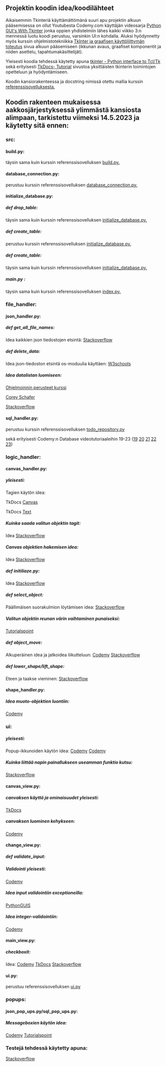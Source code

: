 ## Projektin koodin idea/koodilähteet

Aikaisemmin Tkinteriä käyttämättömänä suuri apu projektin alkuun pääsemisessa on ollut Youtubesta Codemy.com käyttäjän videosarja [Python GUI's With Tkinter](https://www.youtube.com/watch?v=yQSEXcf6s2I&list=PLCC34OHNcOtoC6GglhF3ncJ5rLwQrLGnV) jonka oppien yhdistelmiin lähes kaikki viikko 3:n mennessä luotu koodi perustuu, varsinkin UI:n kohdalla. 
Aluksi hyödynnetty myös kurssin ohjelmistotekniikka [TkInter ja graafisen käyttöliittymän toteutus](https://ohjelmistotekniikka-hy.github.io/python/tkinter) sivua alkuun pääsemiseen (ikkunan avaus, graafiset komponentit ja niiden asettelu, tapahtumakäsittelijät).

Yleisesti koodia tehdessä käytetty apuna [tkinter - Python interface to Tcl/Tk](https://docs.python.org/3/library/tkinter.html#module-tkinter) sekä erityisesti [TkDocs- Tutorial](https://tkdocs.com/tutorial/index.html) sivustoa yksittäisten tkinterin toimintojen opetteluun ja hyödyntämiseen.

Koodin kansiorakenteessa ja docstring nimissä otettu mallia kurssin [referenssisovelluksesta.](https://github.com/ohjelmistotekniikka-hy/python-todo-app/tree/master)

## Koodin rakenteen mukaisessa aakkosjärjestyksessä ylimmästä kansiosta alimpaan, tarkistettu viimeksi 14.5.2023 ja käytetty sitä ennen:

### src:
#### build.py: 
täysin sama kuin kurssin referenssisovelluksen [build.py.](https://github.com/ohjelmistotekniikka-hy/python-todo-app/blob/master/src/build.py)

#### database_connection.py: 
perustuu kurssin referenssisovelluksen [database_connection.py.](https://github.com/ohjelmistotekniikka-hy/python-todo-app/blob/master/src/database_connection.py)

#### initialize_database.py:

##### def drop_table: 
täysin sama kuin kurssin referenssisovelluksen [initialize_database.py.](https://github.com/ohjelmistotekniikka-hy/python-todo-app/blob/master/src/initialize_database.py)

##### def create_table: 
perustuu kurssin referenssisovelluksen [initialize_database.py.](https://github.com/ohjelmistotekniikka-hy/python-todo-app/blob/master/src/initialize_database.py)

##### def create_table: 
täysin sama kuin kurssin referenssisovelluksen [initialize_database.py.](https://github.com/ohjelmistotekniikka-hy/python-todo-app/blob/master/src/initialize_database.py)

##### main.py : 
täysin sama kuin kurssin referenssisovelluksen [index.py.](https://github.com/ohjelmistotekniikka-hy/python-todo-app/blob/master/src/index.py)

### file_handler:
#### json_handler.py:
##### def get_all_file_names: 
Idea kaikkien json tiedostojen etsintä: [Stackoverflow](https://stackoverflow.com/questions/30539679/python-read-several-json-files-from-a-folder)

##### def delete_data:
Idea json-tiedoston etsintä os-moduulia käyttäen: [W3schools](https://www.w3schools.com/python/python_file_remove.asp)

##### Idea datalistan luomiseen:
[Ohjelmoinnin perusteet kurssi](https://ohjelmointi-22.mooc.fi/osa-7/4-datan-kasittely)

[Corey Schafer](https://www.youtube.com/watch?v=9N6a-VLBa2I&t=1059s)

[Stackoverflow](https://stackoverflow.com/questions/63025797/how-to-python-tkinter-saving-canvas-object-by-dump-all-canvas-object)

#### sql_handler.py: 
perustuu kurssin referenssisovelluksen [todo_repository.py](https://github.com/ohjelmistotekniikka-hy/python-todo-app/blob/master/src/repositories/todo_repository.py)

sekä erityisesti Codemy:n Database videotutoriaaleihin 19-23
([19](https://www.youtube.com/watch?v=YR3h2CY21-U&list=PLCC34OHNcOtoC6GglhF3ncJ5rLwQrLGnV&index=19)
[20](https://www.youtube.com/watch?v=AK1J8xF4fuk&list=PLCC34OHNcOtoC6GglhF3ncJ5rLwQrLGnV&index=20)
[21](https://www.youtube.com/watch?v=c9_gcIeAru0&list=PLCC34OHNcOtoC6GglhF3ncJ5rLwQrLGnV&index=21)
[22](https://www.youtube.com/watch?v=EAs3gr9mC9g&list=PLCC34OHNcOtoC6GglhF3ncJ5rLwQrLGnV&index=22)
[23](https://www.youtube.com/watch?v=0Ms0-68IgTY&list=PLCC34OHNcOtoC6GglhF3ncJ5rLwQrLGnV&index=23))

### logic_handler:
#### canvas_handler.py:
##### yleisesti:
Tagien käytön idea:

TkDocs [Canvas](https://tkdocs.com/tutorial/canvas.html)

TkDocs [Text](https://tkdocs.com/tutorial/text.html)

##### Kuinka saada valitun objektin tagit:
Idea [Stackoverflow](https://stackoverflow.com/questions/66831149/tkinter-how-to-get-tag-name-from-clicking-on-rectangle)

##### Canvas objektien hakemisen idea: 
Idea [Stackoverflow](https://stackoverflow.com/questions/34944935/python-tkinter-how-to-get-the-handle-of-all-canvas-objects-using-their-ids-or)

##### def initiliaze.py: 
Idea [Stackoverflow](https://stackoverflow.com/questions/15738617/how-to-select-multiple-objects-with-mouse-in-tkinter-python-gui)

##### def select_object: 
Päällimäisen suorakulmion löytämisen idea: 
[Stackoverflow](https://stackoverflow.com/questions/63442273/detecting-when-two-objects-are-overlapping-each-other-in-tkinter)

##### Valitun objektin reunan värin vaihtaminen punaiseksi:
[Tutorialspoint](https://www.tutorialspoint.com/how-to-change-the-color-of-a-tkinter-rectangle-on-clicking)

##### def object_move:
 Alkuperäinen idea ja jatkoidea liikutteluun: 
[Codemy](https://www.youtube.com/watch?v=Z4zePg2M5H8)
[Stackoverflow](https://stackoverflow.com/questions/15738617/how-to-select-multiple-objects-with-mouse-in-tkinter-python-gui)

##### def lower_shape/lift_shape:
Eteen ja taakse vieminen:
[Stackoverflow](https://stackoverflow.com/questions/35365828/python-tkinter-canvas-lift-and-canvas-lower-on-overlapping-buttons-does-not-w)

#### shape_handler.py:
##### Idea muoto-objektien luontiin: 
[Codemy](https://www.youtube.com/watch?v=HrK9Kmz3_9A&t=346s)

### ui:
##### yleisesti:
Popup-ikkunoiden käytön idea:
[Codemy](https://www.youtube.com/watch?v=KRuUtNxOb_k&list=PLCC34OHNcOtoC6GglhF3ncJ5rLwQrLGnV&index=138)
[Codemy](https://www.youtube.com/watch?v=tpwu5Zb64lQ)

##### Kuinka liittää napin painallukseen useamman funktio kutsu:
[Stackoverflow](https://stackoverflow.com/questions/51279570/python-tkinter-lambda-multiple-variable)

#### canvas_view.py: 
##### canvaksen käyttö ja ominaisuudet yleisesti:
[TkDocs](https://tkdocs.com/tutorial/canvas.html)

##### canvaksen luominen kehykseen:
[Codemy](https://stackoverflow.com/questions/51279570/python-tkinter-lambda-multiple-variable)

#### change_view.py:
##### def validate_input:
##### Validointi yleisesti:
[Codemy](https://www.youtube.com/watch?v=IbpInH4q4Sg)

##### Idea input validointiin exceptioneilla:
[PythonGUIS](https://www.youtube.com/watch?v=IbpInH4q4Sg)

##### Idea integer-validointiin:
[Codemy](https://www.youtube.com/watch?v=IbpInH4q4Sg&list=PLCC34OHNcOtoC6GglhF3ncJ5rLwQrLGnV&index=68)

#### main_view.py:
##### checkboxit: 
Idea: 
[Codemy](https://www.youtube.com/watch?v=4IsLwwb_yDs)
[TkDocs](https://tkdocs.com/tutorial/widgets.html#checkbutton)
[Stackoverflow](https://stackoverflow.com/questions/53499669/how-to-hide-and-show-canvas-items-on-tkinter)

#### ui.py: 
perustuu referenssisovelluksen [ui.py](https://github.com/ohjelmistotekniikka-hy/python-todo-app/blob/master/src/ui/ui.py)

### popups:
#### json_pop_ups.py/sql_pop_ups.py: 

##### Messageboxien käytön idea: 
[Codemy](https://www.youtube.com/watch?v=S3AaSwpb5GE)
[Tutorialspoint](https://www.tutorialspoint.com/how-to-get-an-entry-box-within-a-messagebox-in-tkinter)

### Testejä tehdessä käytetty apuna:
[Stackoverflow](https://www.tutorialspoint.com/how-to-get-an-entry-box-within-a-messagebox-in-tkinter)
